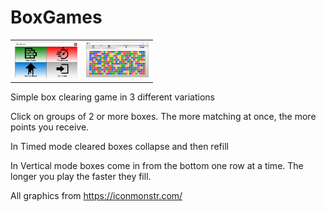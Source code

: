 # BoxGames
<table>
  <tr>
    <td><img src="https://github.com/dmeldrum6/boxgames/blob/master/boxgames_menu.png" width="100" /></td>
    <td><img src="https://github.com/dmeldrum6/boxgames/blob/master/boxgames_clear.png" width="100" /></td>
  </tr>
  </table>
  
Simple box clearing game in 3 different variations

Click on groups of 2 or more boxes. The more matching at once, the more points you receive. 

In Timed mode cleared boxes collapse and then refill

In Vertical mode boxes come in from the bottom one row at a time. The longer you play the faster they fill.

All graphics from https://iconmonstr.com/
